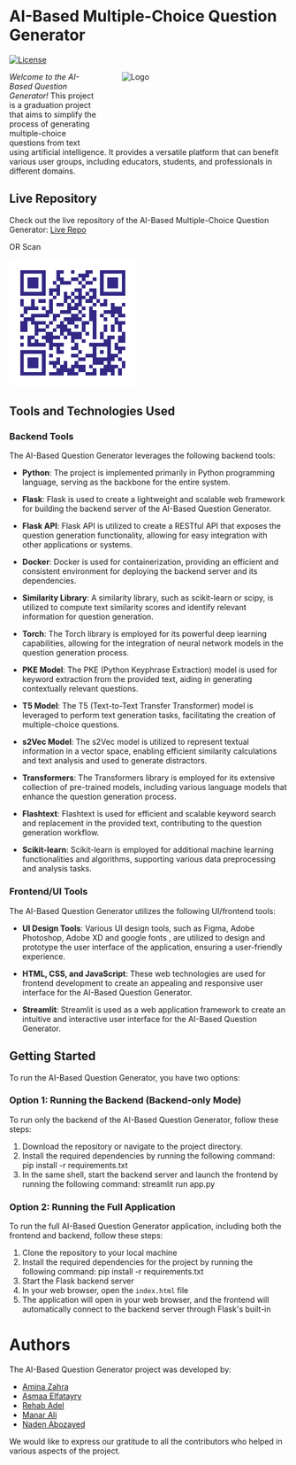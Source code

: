 # AI-Based Multiple-Choice Question Generator

[![License](https://img.shields.io/badge/License-MIT-blue.svg)](https://opensource.org/licenses/MIT)

<div>
  <img src="./images/logo.svg" alt="Logo" width="300" height="120" align="right" style="margin-left: 40px;">
  
  <p align="left">
    <em>Welcome to the AI-Based Question Generator!</em> This project is a graduation project that aims to simplify the process of generating multiple-choice questions from text using artificial intelligence. It provides a versatile platform that can benefit various user groups, including educators, students, and professionals in different domains.
  </p>
</div>

## Live Repository

Check out the live repository of the AI-Based Multiple-Choice Question Generator: [Live Repo](http://3.83.193.68/index.html)

OR Scan 
<div >
<img src="./Quera_QR.png" alt="QR" width="230" height="230"  style="margin: auto;" >
</div>

## Tools and Technologies Used

### Backend Tools

The AI-Based Question Generator leverages the following backend tools:

- **Python**: The project is implemented primarily in Python programming language, serving as the backbone for the entire system.

- **Flask**: Flask is used to create a lightweight and scalable web framework for building the backend server of the AI-Based Question Generator.

- **Flask API**: Flask API is utilized to create a RESTful API that exposes the question generation functionality, allowing for easy integration with other applications or systems.

- **Docker**: Docker is used for containerization, providing an efficient and consistent environment for deploying the backend server and its dependencies.

- **Similarity Library**: A similarity library, such as scikit-learn or scipy, is utilized to compute text similarity scores and identify relevant information for question generation.

- **Torch**: The Torch library is employed for its powerful deep learning capabilities, allowing for the integration of neural network models in the question generation process.

- **PKE Model**: The PKE (Python Keyphrase Extraction) model is used for keyword extraction from the provided text, aiding in generating contextually relevant questions.

- **T5 Model**: The T5 (Text-to-Text Transfer Transformer) model is leveraged to perform text generation tasks, facilitating the creation of multiple-choice questions.

- **s2Vec Model**: The s2Vec model is utilized to represent textual information in a vector space, enabling efficient similarity calculations and text analysis and used to generate distractors.

- **Transformers**: The Transformers library is employed for its extensive collection of pre-trained models, including various language models that enhance the question generation process.

- **Flashtext**: Flashtext is used for efficient and scalable keyword search and replacement in the provided text, contributing to the question generation workflow.

- **Scikit-learn**: Scikit-learn is employed for additional machine learning functionalities and algorithms, supporting various data preprocessing and analysis tasks.

### Frontend/UI Tools

The AI-Based Question Generator utilizes the following UI/frontend tools:

- **UI Design Tools**: Various UI design tools, such as Figma, Adobe Photoshop, Adobe XD and google fonts , are utilized to design and prototype the user interface of the application, ensuring a user-friendly experience.

- **HTML, CSS, and JavaScript**: These web technologies are used for frontend development to create an appealing and responsive user interface for the AI-Based Question Generator.

- **Streamlit**: Streamlit is used as a web application framework to create an intuitive and interactive user interface for the AI-Based Question Generator.

## Getting Started

To run the AI-Based Question Generator, you have two options:

### Option 1: Running the Backend (Backend-only Mode)

To run only the backend of the AI-Based Question Generator, follow these steps:

1. Download the repository or navigate to the project directory.
2. Install the required dependencies by running the following command:
   pip install -r requirements.txt
3. In the same shell, start the backend server and launch the frontend by running the following command:
   streamlit run app.py

### Option 2: Running the Full Application

To run the full AI-Based Question Generator application, including both the frontend and backend, follow these steps:

1. Clone the repository to your local machine
2. Install the required dependencies for the project by running the following command:
   pip install -r requirements.txt
3. Start the Flask backend server
4. In your web browser, open the `index.html` file
5. The application will open in your web browser, and the frontend will automatically connect to the backend server through Flask's built-in

# Authors

The AI-Based Question Generator project was developed by:

- [Amina Zahra](https://github.com/Aminazahra20/Aminazahra20)
- [Asmaa Elfatayry](https://github.com/asmaa-elfatayry)
- [Rehab Adel](https://github.com/Rehab-Adel)
- [Manar Ali](https://github.com/Manaraligomaa)
- [Naden Abozayed ](https://github.com/NadenAbozayed)

We would like to express our gratitude to all the contributors who helped in various aspects of the project.
